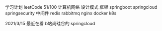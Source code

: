 学习计划
leetCode 51/100
计算机网络
设计模式
框架
    springboot springcloud springsecurity
中间件
    redis rabbitmq nginx docker k8s

2021/3/15
最近在看 b站尚硅谷的 springcloud
